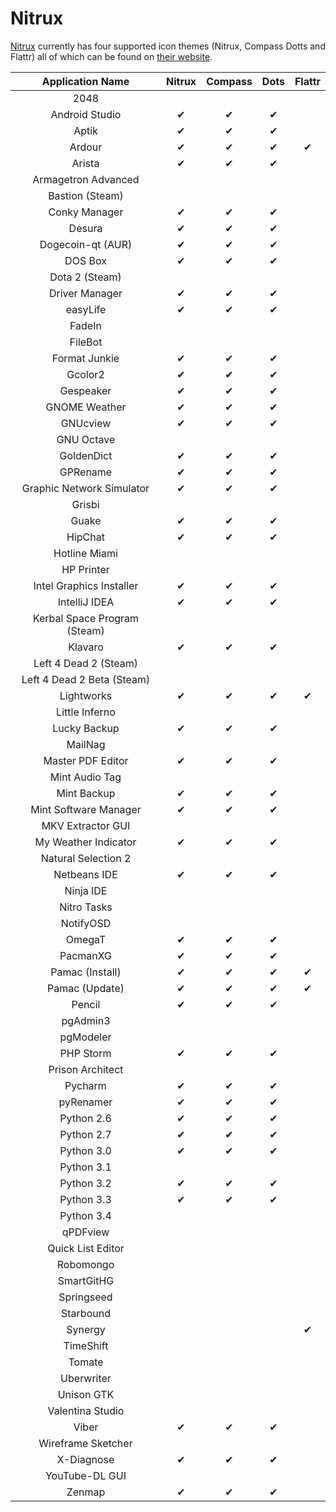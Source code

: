 Nitrux
================

[Nitrux](http://nitrux.in/) currently has four supported icon themes (Nitrux, Compass Dotts and Flattr) all of which can be found on [their website](http://store.nitrux.in/#icons_tab).

| Application Name | Nitrux | Compass | Dots | Flattr |
| :---------------: | :---------------: | :---------------: | :---------------: | :---------------: |
| 2048 |   |   |   |   |
| Android Studio | ✔ | ✔ | ✔ |   |
| Aptik | ✔ | ✔ | ✔ |   |
| Ardour | ✔ | ✔ | ✔ | ✔ |
| Arista | ✔ | ✔ | ✔ |   |
| Armagetron Advanced |   |   |   |   |
| Bastion (Steam) |   |   |   |   |
| Conky Manager | ✔ | ✔ | ✔ |   |
| Desura | ✔ | ✔ | ✔ |   |
| Dogecoin-qt (AUR) | ✔ | ✔ | ✔ |   |
| DOS Box | ✔ | ✔ | ✔ |   |
| Dota 2 (Steam) |   |   |   |   |
| Driver Manager | ✔ | ✔ | ✔ |   |
| easyLife | ✔ | ✔ | ✔ |   |
| FadeIn |   |   |   |   |
| FileBot |   |   |   |   |
| Format Junkie | ✔ | ✔ | ✔ |   |
| Gcolor2 | ✔ | ✔ | ✔ |   |
| Gespeaker | ✔ | ✔ | ✔ |   |
| GNOME Weather | ✔ | ✔ | ✔ |   |
| GNUcview | ✔ | ✔ | ✔ |   |
| GNU Octave |   |   |   |   |
| GoldenDict | ✔ | ✔ | ✔ |   |
| GPRename | ✔ | ✔ | ✔ |   |
| Graphic Network Simulator | ✔ | ✔ | ✔ |   |
| Grisbi |   |   |   |   |
| Guake | ✔ | ✔ | ✔ |   |
| HipChat | ✔ | ✔ | ✔ |   |
| Hotline Miami |   |   |   |   |
| HP Printer |   |   |   |   |
| Intel Graphics Installer | ✔ | ✔ | ✔ |   |
| IntelliJ IDEA | ✔ | ✔ | ✔ |   |
| Kerbal Space Program (Steam) |   |   |   |   |
| Klavaro | ✔ | ✔ | ✔ |   |
| Left 4 Dead 2 (Steam) |   |   |   |   |
| Left 4 Dead 2 Beta (Steam) |   |   |   |   |
| Lightworks | ✔ | ✔ | ✔ | ✔ |
| Little Inferno |   |   |   |   |
| Lucky Backup | ✔ | ✔ | ✔ |   |
| MailNag |   |   |   |   |
| Master PDF Editor | ✔ | ✔ | ✔ |   |
| Mint Audio Tag |   |   |   |   |
| Mint Backup | ✔ | ✔ | ✔ |   |
| Mint Software Manager | ✔ | ✔ | ✔ |   |
| MKV Extractor GUI |   |   |   |   |
| My Weather Indicator | ✔ | ✔ | ✔ |   |
| Natural Selection 2 |   |   |   |   |
| Netbeans IDE | ✔ | ✔ | ✔ |   |
| Ninja IDE |   |   |   |   |
| Nitro Tasks |   |   |   |   |
| NotifyOSD |   |   |   |   |
| OmegaT | ✔ | ✔ | ✔ |   |
| PacmanXG | ✔ | ✔ | ✔ |   |
| Pamac (Install) | ✔ | ✔ | ✔ | ✔ |
| Pamac (Update) | ✔ | ✔ | ✔ | ✔ |
| Pencil | ✔ | ✔ | ✔ |   |
| pgAdmin3 |   |   |   |   |
| pgModeler |   |   |   |   |
| PHP Storm | ✔ | ✔ | ✔ |   |
| Prison Architect |   |   |   |   |
| Pycharm | ✔ | ✔ | ✔ |   |
| pyRenamer | ✔ | ✔ | ✔ |   |
| Python 2.6 | ✔ | ✔ | ✔ |   |
| Python 2.7 | ✔ | ✔ | ✔ |   |
| Python 3.0 | ✔ | ✔ | ✔ |   |
| Python 3.1 |   |   |   |   |
| Python 3.2 | ✔ | ✔ | ✔ |   |
| Python 3.3 | ✔ | ✔ | ✔ |   |
| Python 3.4 |   |   |   |   |
| qPDFview |   |   |   |   |
| Quick List Editor |   |   |   |   |
| Robomongo |   |   |   |   |
| SmartGitHG |   |   |   |   |
| Springseed |   |   |   |   |
| Starbound |   |   |   |   |
| Synergy |   |   |   | ✔ |
| TimeShift |   |   |   |   |
| Tomate |   |   |   |   |
| Uberwriter |   |   |   |   |
| Unison GTK |   |   |   |   |
| Valentina Studio |   |   |   |   |
| Viber | ✔ | ✔ | ✔ |   |
| Wireframe Sketcher |   |   |   |   |
| X-Diagnose | ✔ | ✔ | ✔ |   |
| YouTube-DL GUI |   |   |   |   |
| Zenmap | ✔ | ✔ | ✔ |   |
